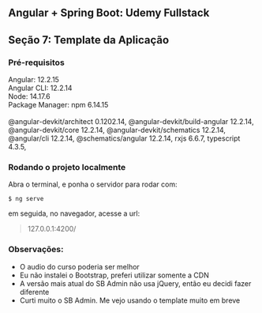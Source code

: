 ## Angular + Spring Boot: Udemy Fullstack
## Seção 7: Template da Aplicação

### Pré-requisitos
Angular: 12.2.15<br>
Angular CLI: 12.2.14<br>
Node: 14.17.6<br>
Package Manager: npm 6.14.15<br>
<br>
@angular-devkit/architect       0.1202.14,
@angular-devkit/build-angular   12.2.14,
@angular-devkit/core            12.2.14,
@angular-devkit/schematics      12.2.14,
@angular/cli                    12.2.14,
@schematics/angular             12.2.14,
rxjs                            6.6.7,
typescript                      4.3.5,

### Rodando o projeto localmente

Abra o terminal, e ponha o servidor para rodar com:
```
$ ng serve
```
em seguida, no navegador, acesse a url:
> 127.0.0.1:4200/

### Observações:

+ O audio do curso poderia ser melhor
+ Eu não instalei o Bootstrap, preferi utilizar somente a CDN
+ A versão mais atual do SB Admin não usa jQuery, então eu decidi fazer diferente
+ Curti muito o SB Admin. Me vejo usando o template muito em breve